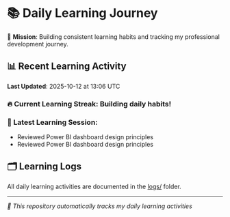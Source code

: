 # 📚 Daily Learning Journey

🎯 **Mission**: Building consistent learning habits and tracking my professional development journey.

## 📊 Recent Learning Activity

**Last Updated**: 2025-10-12 at 13:06 UTC

### 🔥 Current Learning Streak: Building daily habits!

### 📝 Latest Learning Session:
- Reviewed Power BI dashboard design principles
- Reviewed Power BI dashboard design principles

## 🗂️ Learning Logs

All daily learning activities are documented in the [logs/](./logs/) folder.

---
*🤖 This repository automatically tracks my daily learning activities*
